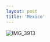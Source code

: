```yaml
---
layout: post
title: 'Mexico'
---
```


![IMG_3913](https://github.com/kathybeyer/kathybeyer.github.io/assets/121460653/9a61dc21-1395-4636-9973-ae67fdc880f9)

